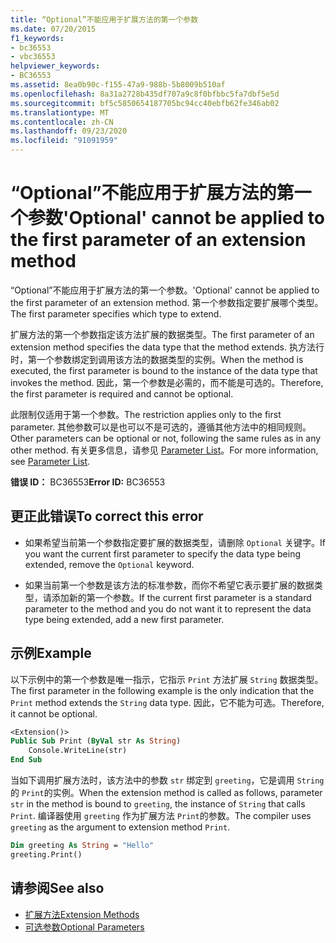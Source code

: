 ```yaml
---
title: “Optional”不能应用于扩展方法的第一个参数
ms.date: 07/20/2015
f1_keywords:
- bc36553
- vbc36553
helpviewer_keywords:
- BC36553
ms.assetid: 8ea0b90c-f155-47a9-988b-5b8009b510af
ms.openlocfilehash: 8a31a2728b435df707a9c8f0bfbbc5fa7dbf5e5d
ms.sourcegitcommit: bf5c5850654187705bc94cc40ebfb62fe346ab02
ms.translationtype: MT
ms.contentlocale: zh-CN
ms.lasthandoff: 09/23/2020
ms.locfileid: "91091959"
---
```

# <a name="optional-cannot-be-applied-to-the-first-parameter-of-an-extension-method"></a><span data-ttu-id="d37d3-102">“Optional”不能应用于扩展方法的第一个参数</span><span class="sxs-lookup"><span data-stu-id="d37d3-102">'Optional' cannot be applied to the first parameter of an extension method</span></span>

<span data-ttu-id="d37d3-103">“Optional”不能应用于扩展方法的第一个参数。</span><span class="sxs-lookup"><span data-stu-id="d37d3-103">'Optional' cannot be applied to the first parameter of an extension method.</span></span> <span data-ttu-id="d37d3-104">第一个参数指定要扩展哪个类型。</span><span class="sxs-lookup"><span data-stu-id="d37d3-104">The first parameter specifies which type to extend.</span></span>  
  
 <span data-ttu-id="d37d3-105">扩展方法的第一个参数指定该方法扩展的数据类型。</span><span class="sxs-lookup"><span data-stu-id="d37d3-105">The first parameter of an extension method specifies the data type that the method extends.</span></span> <span data-ttu-id="d37d3-106">执方法行时，第一个参数绑定到调用该方法的数据类型的实例。</span><span class="sxs-lookup"><span data-stu-id="d37d3-106">When the method is executed, the first parameter is bound to the instance of the data type that invokes the method.</span></span> <span data-ttu-id="d37d3-107">因此，第一个参数是必需的，而不能是可选的。</span><span class="sxs-lookup"><span data-stu-id="d37d3-107">Therefore, the first parameter is required and cannot be optional.</span></span>  
  
 <span data-ttu-id="d37d3-108">此限制仅适用于第一个参数。</span><span class="sxs-lookup"><span data-stu-id="d37d3-108">The restriction applies only to the first parameter.</span></span> <span data-ttu-id="d37d3-109">其他参数可以是也可以不是可选的，遵循其他方法中的相同规则。</span><span class="sxs-lookup"><span data-stu-id="d37d3-109">Other parameters can be optional or not, following the same rules as in any other method.</span></span> <span data-ttu-id="d37d3-110">有关更多信息，请参见 [Parameter List](../language-reference/statements/parameter-list.md)。</span><span class="sxs-lookup"><span data-stu-id="d37d3-110">For more information, see [Parameter List](../language-reference/statements/parameter-list.md).</span></span>  
  
 <span data-ttu-id="d37d3-111">**错误 ID：** BC36553</span><span class="sxs-lookup"><span data-stu-id="d37d3-111">**Error ID:** BC36553</span></span>  
  
## <a name="to-correct-this-error"></a><span data-ttu-id="d37d3-112">更正此错误</span><span class="sxs-lookup"><span data-stu-id="d37d3-112">To correct this error</span></span>  
  
- <span data-ttu-id="d37d3-113">如果希望当前第一个参数指定要扩展的数据类型，请删除 `Optional` 关键字。</span><span class="sxs-lookup"><span data-stu-id="d37d3-113">If you want the current first parameter to specify the data type being extended, remove the `Optional` keyword.</span></span>  
  
- <span data-ttu-id="d37d3-114">如果当前第一个参数是该方法的标准参数，而你不希望它表示要扩展的数据类型，请添加新的第一个参数。</span><span class="sxs-lookup"><span data-stu-id="d37d3-114">If the current first parameter is a standard parameter to the method and you do not want it to represent the data type being extended, add a new first parameter.</span></span>  
  
## <a name="example"></a><span data-ttu-id="d37d3-115">示例</span><span class="sxs-lookup"><span data-stu-id="d37d3-115">Example</span></span>  

 <span data-ttu-id="d37d3-116">以下示例中的第一个参数是唯一指示，它指示 `Print` 方法扩展 `String` 数据类型。</span><span class="sxs-lookup"><span data-stu-id="d37d3-116">The first parameter in the following example is the only indication that the `Print` method extends the `String` data type.</span></span> <span data-ttu-id="d37d3-117">因此，它不能为可选。</span><span class="sxs-lookup"><span data-stu-id="d37d3-117">Therefore, it cannot be optional.</span></span>  
  
```vb  
<Extension()>  
Public Sub Print (ByVal str As String)  
    Console.WriteLine(str)  
End Sub  
```  
  
 <span data-ttu-id="d37d3-118">当如下调用扩展方法时，该方法中的参数 `str` 绑定到 `greeting`，它是调用 `String` 的 `Print`的实例。</span><span class="sxs-lookup"><span data-stu-id="d37d3-118">When the extension method is called as follows, parameter `str` in the method is bound to `greeting`, the instance of `String` that calls `Print`.</span></span> <span data-ttu-id="d37d3-119">编译器使用 `greeting` 作为扩展方法 `Print`的参数。</span><span class="sxs-lookup"><span data-stu-id="d37d3-119">The compiler uses `greeting` as the argument to extension method `Print`.</span></span>  
  
```vb  
Dim greeting As String = "Hello"  
greeting.Print()  
```  
  
## <a name="see-also"></a><span data-ttu-id="d37d3-120">请参阅</span><span class="sxs-lookup"><span data-stu-id="d37d3-120">See also</span></span>

- [<span data-ttu-id="d37d3-121">扩展方法</span><span class="sxs-lookup"><span data-stu-id="d37d3-121">Extension Methods</span></span>](../programming-guide/language-features/procedures/extension-methods.md)
- [<span data-ttu-id="d37d3-122">可选参数</span><span class="sxs-lookup"><span data-stu-id="d37d3-122">Optional Parameters</span></span>](../programming-guide/language-features/procedures/optional-parameters.md)
